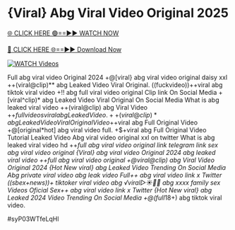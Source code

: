 # {Viral} Abg Viral Video Original 2025


[🌐 CLICK HERE 🟢==►► WATCH NOW](https://cutt.ly/ZrqxdKBg)

[🔴 CLICK HERE 🌐==►► Download Now](https://cutt.ly/ZrqxdKBg)

[![WATCH Videos](https://i.imgur.com/dJHk4Zq.gif)](https://cutt.ly/ZrqxdKBg)



























Full abg viral video Original 2024
+@[viral} abg viral video original daisy xxl
++(viral@clip)** abg Leaked Video Viral Original.
((fuckvideo))++viral abg tiktok viral video
+!! abg full viral video original Clip link On Social Media +[viral^clip)* abg Leaked Video Viral Original On Social Media What is abg leaked viral video ++(viral@clip) abg Viral Video
+$+full videos viral abg Leaked Video. ++(viral@clip)* abg Leaked Video Viral Original Video +$+viral abg Full Original Video
+@[original*hot] abg viral video full.   +$+viral abg Full Original Video Tutorial Leaked Video Abg viral video original xxl on twitter What is abg leaked viral video hd
++*full abg viral video original link telegram link
sex abg viral video original
{Viral} abg viral video Original 2024 abg leaked viral video
++full abg viral video original
+@viral@clip) abg Viral Video Original 2024
{Hot New viral} abg Leaked Video Trending On Social Media
Abg private viral video abg leak video Full++ abg viral video link x Twitter ((sbex+news))+ tiktoker viral video abg ️√viral▷☀️👄💥 abg xxxx family sex Videos Oficial Sex++ abg viral video link x Twitter {Hot New viral} abg Leaked 2024 Video Trending On Social Media
+@(full*18+) abg tiktok viral video.


#syP03WTfeLqHl
